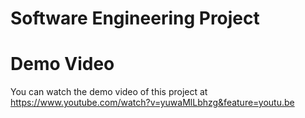 # Software Engineering Project
# Demo Video 
You can watch the demo video of this project at https://www.youtube.com/watch?v=yuwaMlLbhzg&feature=youtu.be
